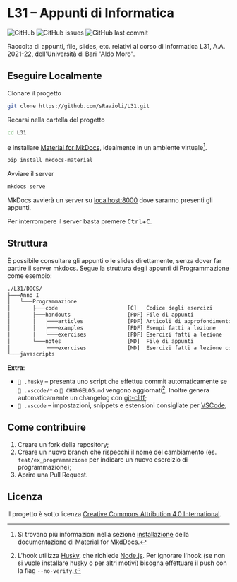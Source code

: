 # L31 – Appunti di Informatica

![GitHub](https://img.shields.io/github/license/sRavioli/L31)
![GitHub issues](https://img.shields.io/github/issues/sRavioli/L31)
![GitHub last commit](https://img.shields.io/github/last-commit/sRavioli/L31)

Raccolta di appunti, file, slides, etc. relativi al corso di Informatica L31,
A.A. 2021-22, dell'Università di Bari "Aldo Moro".

## Eseguire Localmente

Clonare il progetto

```bash
git clone https://github.com/sRavioli/L31.git
```

Recarsi nella cartella del progetto

```bash
cd L31
```

e installare [Material for MkDocs](https://squidfunk.github.io/mkdocs-material/),
idealmente in un ambiente virtuale[^1].

```bash
pip install mkdocs-material
```

Avviare il server

```bash
mkdocs serve
```

MkDocs avvierà un server su [localhost:8000](http://localhost:8000/) dove
saranno presenti gli appunti.

<!-- markdownlint-disable MD033 -->
Per interrompere il server basta premere <kbd>Ctrl</kbd>+<kbd>C</kbd>.
<!-- markdownlint-enable MD033 -->

## Struttura

È possibile consultare gli appunti o le slides direttamente, senza dover far
partire il server mkdocs. Segue la struttura degli appunti di Programmazione
come esempio:

```txt
./L31/DOCS/
├───Anno_I
│   └───Programmazione
│       ├───code                      [C]   Codice degli esercizi
│       ├───handouts                  [PDF] File di appunti
│       │   ├───articles              [PDF] Articoli di approfondimento
│       │   ├───examples              [PDF] Esempi fatti a lezione
│       │   └───exercises             [PDF] Esercizi fatti a lezione
│       └───notes                     [MD]  File di appunti
│           └───exercises             [MD]  Esercizi fatti a lezione con soluzione
└───javascripts
```

**Extra**:

- `📂 .husky` – presenta uno script che effettua commit automaticamente se
  `📂 .vscode/*` o `📄 CHANGELOG.md` vengono aggiornati[^2]. Inoltre genera
  automaticamente un changelog con [git-cliff](https://www.github.com/orhun/git-cliff);
- `📂 .vscode` – impostazioni, snippets e estensioni consigliate per
  [VSCode](https://github.com/microsoft/vscode);

## Come contribuire

1. Creare un fork della repository;
2. Creare un nuovo branch che rispecchi il nome del cambiamento (es.
   `feat/ex_programmazione` per indicare un nuovo esercizio di programmazione);
3. Aprire una Pull Request.

## Licenza

Il progetto è sotto licenza [Creative Commons Attribution 4.0 International](LICENSE.txt).

[^1]:
    Si trovano più informazioni nella sezione [installazione](https://squidfunk.github.io/mkdocs-material/getting-started/#installation)
    della documentazione di Material for MkdDocs.
[^2]:
    L'hook utilizza [Husky](https://typicode.github.io/husky/#/?id=install), che
    richiede [Node.js](https://nodejs.org/it/). Per ignorare l'hook (se non si
    vuole installare husky o per altri motivi) bisogna effettuare il push con
    la flag `--no-verify`.
